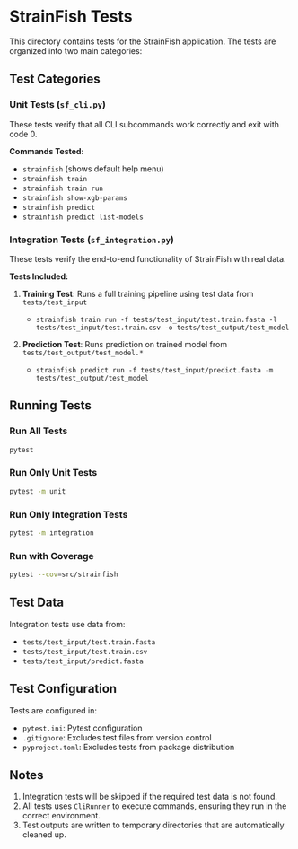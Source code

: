 # StrainFish Tests

This directory contains tests for the StrainFish application. The tests are organized into two main categories:

## Test Categories

### Unit Tests (`sf_cli.py`)

These tests verify that all CLI subcommands work correctly and exit with code 0.

**Commands Tested:**

- `strainfish` (shows default help menu)
- `strainfish train`
- `strainfish train run`
- `strainfish show-xgb-params`
- `strainfish predict`
- `strainfish predict list-models`

### Integration Tests (`sf_integration.py`)

These tests verify the end-to-end functionality of StrainFish with real data.

**Tests Included:**

1. **Training Test**: Runs a full training pipeline using test data from `tests/test_input`

    - `strainfish train run -f tests/test_input/test.train.fasta -l tests/test_input/test.train.csv -o tests/test_output/test_model`

2. **Prediction Test**: Runs prediction on trained model from `tests/test_output/test_model.*`

    - `strainfish predict run -f tests/test_input/predict.fasta -m tests/test_output/test_model`

## Running Tests

### Run All Tests

```bash
pytest
```

### Run Only Unit Tests

```bash
pytest -m unit
```

### Run Only Integration Tests

```bash
pytest -m integration
```

### Run with Coverage

```bash
pytest --cov=src/strainfish
```

## Test Data

Integration tests use data from:

- `tests/test_input/test.train.fasta`
- `tests/test_input/test.train.csv`
- `tests/test_input/predict.fasta`

## Test Configuration

Tests are configured in:

- `pytest.ini`: Pytest configuration
- `.gitignore`: Excludes test files from version control
- `pyproject.toml`: Excludes tests from package distribution

## Notes

1. Integration tests will be skipped if the required test data is not found.
2. All tests uses `CliRunner` to execute commands, ensuring they run in the correct environment.
3. Test outputs are written to temporary directories that are automatically cleaned up.
